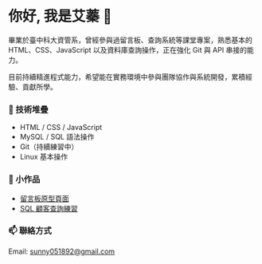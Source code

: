 # 你好, 我是艾蓁 👋

畢業於臺中科大資管系，曾經參與過留言板、查詢系統等課堂專案，熟悉基本的 HTML、CSS、JavaScript 以及資料庫查詢操作，正在強化 Git 與 API 串接的能力。

目前持續精進程式能力，希望能在實務環境中參與團隊協作與系統開發，累積經驗、貢獻所學。

### 🔧 技術堆疊
- HTML / CSS / JavaScript
- MySQL / SQL 語法操作
- Git（持續練習中）
- Linux 基本操作

### 📌 小作品
- [留言板原型頁面](https://github.com/bohan123/simple-message-board)
- [SQL 顧客查詢練習](https://github.com/bohan123/sql-customer-query)

### 📫 聯絡方式
Email: sunny051892@gmail.com  
